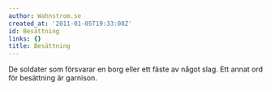 ```yaml
---
author: Wahnstrom.se
created_at: '2011-01-05T19:33:08Z'
id: Besättning
links: {}
title: Besättning
---
```


De soldater som försvarar en borg eller ett fäste av något slag. Ett annat ord för besättning är
garnison.
